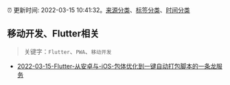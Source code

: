 :alarm_clock: 更新时间: 2022-03-15 10:41:32。[来源分类](../README.md)、[标签分类](../TAGS.md)、[时间分类](../TIMELINE.md)

## 移动开发、Flutter相关


> 关键字：`Flutter`、`PWA`、`移动开发`



- [2022-03-15-Flutter-从安卓与-iOS-包体优化到一键自动打包脚本的一条龙服务](https://www.v2ex.com/t/840553) 
